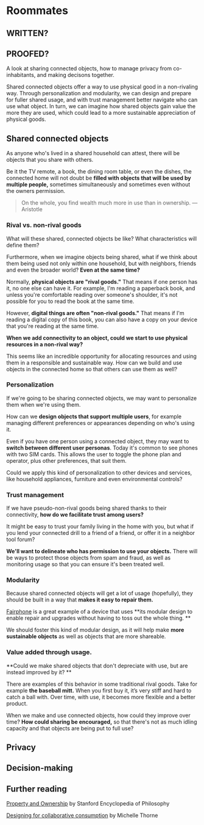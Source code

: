 # Roommates

## WRITTEN?
## PROOFED?

A look at sharing connected objects, how to manage privacy from co-inhabitants, and making decisons together. 

Shared connected objects offer a way to use physical good in a non-rivaling way. Through personalization and modularity, we can design and prepare for fuller shared usage, and with trust management better navigate who can use what object. In turn, we can imagine how shared objects gain value the more they are used, which could lead to a more sustainable appreciation of physical goods. 

## Shared connected objects

As anyone who's lived in a shared household can attest, there will be objects that you share with others. 

Be it the TV remote, a book, the dining room table, or even the dishes, the connected home will not doubt be **filled with objects that will be used by multiple people,** sometimes simultaneously and sometimes even without the owners permission.  

> On the whole, you find wealth much more in use than in ownership. — Aristotle

### Rival vs. non-rival goods

What will these shared, connected objects be like? What characteristics will define them? 

Furthermore, when we imagine objects being shared, what if we think about them being used not only within one household, but with neighbors, friends and even the broader world? **Even at the same time?**

Normally, **physical objects are "rival goods."** That means if one person has it, no one else can have it. For example, I'm reading a paperback book, and unless you're comfortable reading over someone's shoulder, it's not possible for you to read the book at the same time. 

However, **digital things are often "non-rival goods."** That means if I'm reading a digital copy of this book, you can also have a copy on your device that you're reading at the same time. 

**When we add connectivity to an object, could we start to use physical resources in a non-rival way?**

This seems like an incredible opportunity for allocating resources and using them in a responsible and sustainable way. How can we build and use objects in the connected home so that others can use them as well? 

### Personalization

If we're going to be sharing connected objects, we may want to personalize them when we're using them. 

How can we **design objects that support multiple users**, for example managing different preferences or appearances depending on who's using it. 

Even if you have one person using a connected object, they may want to **switch between different user personas**. Today it's common to see phones with two SIM cards. This allows the user to toggle the phone plan and operator, plus other preferences, that suit them. 

Could we apply this kind of personalization to other devices and services, like household appliances, furniture and even environmental controls? 

### Trust management

If we have pseudo-non-rival goods being shared thanks to their connectivity, **how do we facilitate trust among users?** 

It might be easy to trust your family living in the home with you, but what if you lend your connected drill to a friend of a friend, or offer it in a neighbor tool forum? 

**We'll want to delineate who has permission to use your objects.** There will be ways to protect those objects from spam and fraud, as well as monitoring usage so that you can ensure it's been treated well. 

### Modularity

Because shared connected objects will get a lot of usage (hopefully), they should be built in a way that **makes it easy to repair them.** 

[Fairphone](https://www.fairphone.com/) is a great example of a device that uses **its modular design to enable repair and upgrades without having to toss out the whole thing. **

We should foster this kind of modular design, as it will help make **more sustainable objects** as well as objects that are more shareable. 

### Value added through usage.

**Could we make shared objects that don't depreciate with use, but are instead improved by it? **

There are examples of this behavior in some traditional rival goods. Take for example **the baseball mitt.** When you first buy it, it’s very stiff and hard to catch a ball with. Over time, with use, it becomes more flexible and a better product.

When we make and use connected objects, how could they improve over time? **How could sharing be encouraged,** so that there's not as much idling capacity and that objects are being put to full use?  

## Privacy
## Decision-making

## Further reading

[Property and Ownership](http://plato.stanford.edu/entries/property/) by Stanford Encyclopedia of Philosophy

[Designing for collaborative consumption](http://michellethorne.cc/2010/12/designing-for-collaborative-consumption/) by Michelle Thorne

